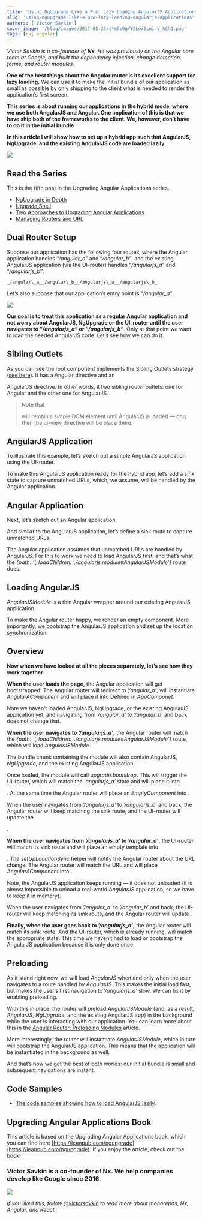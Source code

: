```yaml
---
title: 'Using NgUpgrade Like a Pro: Lazy Loading AngularJS Applications'
slug: 'using-ngupgrade-like-a-pro-lazy-loading-angularjs-applications'
authors: ['Victor Savkin']
cover_image: '/blog/images/2017-05-25/1*m9s9gYY2Lnx6Lmi-V_hChQ.png'
tags: [nx, angular]
---
```


_Victor Savkin is a co-founder of **Nx**. He was previously on the Angular core team at Google, and built the dependency injection, change detection, forms, and router modules._

**One of the best things about the Angular router is its excellent support for lazy loading.** We can use it to make the initial bundle of our application as small as possible by only shipping to the client what is needed to render the application’s first screen.

**This series is about running our applications in the hybrid mode, where we use both AngularJS and Angular. One implication of this is that we have ship both of the frameworks to the client. We, however, don’t have to do it in the initial bundle.**

**In this article I will show how to set up a hybrid app such that AngularJS, NgUpgrade, and the existing AngularJS code are loaded lazily.**

![](/blog/images/2017-05-25/0*Jrk0RIYtiwqVs8WV.avif)

## Read the Series

This is the fifth post in the Upgrading Angular Applications series.

- [NgUpgrade in Depth](https://medium.com/ngupgrade-in-depth-436a52298a00)
- [Upgrade Shell](https://medium.com/upgrading-angular-applications-upgrade-shell-4d4f4a7e7f7b)
- [Two Approaches to Upgrading Angular Applications](https://medium.com/two-approaches-to-upgrading-angular-apps-6350b33384e3)
- [Managing Routers and URL](https://medium.com/upgrading-angular-applications-managing-routers-and-url-ca5588290aaa)

## Dual Router Setup

Suppose our application has the following four routes, where the Angular application handles “_/angular_a”_ and “_/angular_b”_, and the existing AngularJS application (via the UI-router) handles “_/angularjs_a”_ and “_/angularjs_b”_.

```
_/angular\_a__/angular\_b__/angularjs\_a__/angularjs\_b_
```

Let’s also suppose that our application’s entry point is “_/angular_a”_.

![](/blog/images/2017-05-25/0*AIQCItCB7IvlyeK5.avif)

**Our goal is to treat this application as a regular Angular application and not worry about AngularJS, NgUpgrade or the UI-router until the user navigates to “_/angularjs_a”_ or “_/angularjs_b”_**. Only at that point we want to load the needed AngularJS code. Let’s see how we can do it.

## Sibling Outlets

As you can see the root component implements the Sibling Outlets strategy ([see here](https://medium.com/upgrading-angular-applications-managing-routers-and-url-ca5588290aaa)). It has a _<router-outlet>_ Angular directive and an _<div ui-view>_ AngularJS directive. In other words, it two sibling router outlets: one for Angular and the other one for AngularJS.

> Note that _<div ui-view>_ will remain a simple DOM element until AngularJS is loaded — only then the ui-view directive will be place there.

## AngularJS Application

To illustrate this example, let’s sketch out a simple AngularJS application using the UI-router.

To make this AngularJS application ready for the hybrid app, let’s add a sink state to capture unmatched URLs, which, we assume, will be handled by the Angular application.

## Angular Application

Next, let’s sketch out an Angular application.

And similar to the AngularJS application, let’s define a sink route to capture unmatched URLs.

The Angular application assumes that unmatched URLs are handled by AngularJS. For this to work we need to load AngularJS first, and that’s what the _{path: ‘’, loadChildren: ‘./angularjs.module#AngularJSModule’}_ route does.

## Loading AngularJS

_AngularJSModule_ is a thin Angular wrapper around our existing AngularJS application.

To make the Angular router happy, we render an empty component. More importantly, we bootstrap the AngularJS application and set up the location synchronization.

## Overview

**Now when we have looked at all the pieces separately, let’s see how they work together.**

**When the user loads the page,** the Angular application will get bootstrapped: The Angular router will redirect to _’/angular_a’_, will instantiate _AngularAComponent_ and will place it into _<router-outlet>_ Defined in _AppComponet_.

Note we haven’t loaded AngularJS, NgUpgrade, or the existing AngularJS application yet, and navigating from _’/angular_a’_ to _’/angular_b’_ and back does not change that.

**When the user navigates to _’/angularjs_a’_,** the Angular router will match the _{path: ‘’, loadChildren: ‘./angularjs.module#AngularJSModule’}_ route, which will load _AngularJSModule_.

The bundle chunk containing the module will also contain AngularJS, _NgUpgrade_, and the existing AngularJS application.

Once loaded, the module will call _upgrade.bootstrap_. This will trigger the UI-router, which will match the ‘_angularjs_a’_ state and will place it into _<div ui-view>_. At the same time the Angular router will place an _EmptyComponent_ into _<router-outlet>_.

When the user navigates from _’/angularjs_a’_ to _’/angularjs_b’_ and back, the Angular router will keep matching the sink route, and the UI-router will update the _<div ui-view>_.

**When the user navigates from _’/angularjs_a’_ to _’/angular_a’_,** the UI-router will match its sink route and will place an empty template into _<div ui-view>_. The _setUpLocationSync_ helper will notify the Angular router about the URL change. The Angular router will match the URL and will place _AngularAComponent_ into _<router-outlet>_.

Note, the AngularJS application keeps running — it does not unloaded (it is almost impossible to unload a real-world _AngularJS_ application, so we have to keep it in memory).

When the user navigates from _’/angular_a’_ to _’/angular_b’_ and back, the UI-router will keep matching its sink route, and the Angular router will update _<router-outlet>_.

**Finally, when the user goes back to _’/angularjs_a’_,** the Angular router will match its sink route. And the UI-router, which is already running, will match the appropriate state. This time we haven’t had to load or bootstrap the AngularJS application because it is only done once.

## Preloading

As it stand right now, we will load _AngularJS_ when and only when the user navigates to a route handled by _AngularJS_. This makes the initial load fast, but makes the user’s first navigation to _’/angularjs_a’_ slow. We can fix it by enabling preloading.

With this in place, the router will preload _AngularJSModule_ (and, as a result, _AngularJS_, _NgUpgrade_, and the existing AngularJS app) in the background while the user is interacting with our application. You can learn more about this in the [Angular Router: Preloading Modules](https://vsavkin.com/angular-router-preloading-modules-ba3c75e424cb) article.

More interestingly, the router will instantiate _AngularJSModule_, which in turn will bootstrap the AngularJS application. This means that the application will be instantiated in the background as well.

And that’s how we get the best of both worlds: our initial bundle is small and subsequent navigations are instant.

## Code Samples

- [The code samples showing how to load AngularJS lazily](https://github.com/vsavkin/upgrade-book-examples/tree/master/lazyloading).

## Upgrading Angular Applications Book

This article is based on the Upgrading Angular Applications book, which you can find here [https://leanpub.com/ngupgrade](https://leanpub.com/ngupgrade). If you enjoy the article, check out the book!

### Victor Savkin is a co-founder of Nx. We help companies develop like Google since 2016.

![](/blog/images/2017-05-25/0*4HpWdaQEPIQr1EDw.avif)

_If you liked this, follow_ [_@victorsavkin_](http://twitter.com/victorsavkin) _to read more about monorepos, Nx, Angular, and React._
